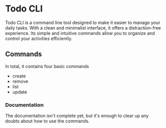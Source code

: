 # Todo CLI

Todo CLI is a command line tool designed to make it easier to manage your daily tasks. With a clean and minimalist interface, it offers a distraction-free experience. Its simple and intuitive commands allow you to organize and control your activities efficiently.

## Commands

In total, it contains four basic commands
- create
- remove
- list
- update

### Documentation

The documentation isn't complete yet, but it's enough to clear up any doubts about how to use the commands.
